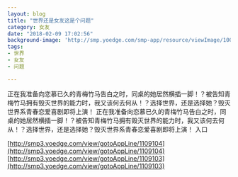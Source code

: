 ```yaml
---
layout: blog
title: "世界还是女友这是个问题"
category: 女友
date: "2018-02-09 17:02:56"
background-image: 'http://smp.yoedge.com/smp-app/resource/viewImage/1003414appline.png'
tags:
- 世界
- 女友
- 问题

---
```

正在我准备向恋慕已久的青梅竹马告白之时，同桌的她居然横插一脚！？被告知青梅竹马拥有毁灭世界的能力时，我又该何去何从！？选择世界，还是选择她？毁灭世界系青春恋爱喜剧即将上演！
正在我准备向恋慕已久的青梅竹马告白之时，同桌的她居然横插一脚！？被告知青梅竹马拥有毁灭世界的能力时，我又该何去何从！？选择世界，还是选择她？毁灭世界系青春恋爱喜剧即将上演！
入口

[http://smp3.yoedge.com/view/gotoAppLine/1109104](http://smp3.yoedge.com/view/gotoAppLine/1109104)
[http://smp3.yoedge.com/view/gotoAppLine/1109103](http://smp3.yoedge.com/view/gotoAppLine/1109103)

        
